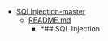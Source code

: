 - <a href = "E:\Node_projects\Node_Way\ArchivTSH_2\ArhivTimur_2\SQLInjection-master\cat.SQLInjection-master\dir.SQLInjection-master.md">SQLInjection-master</a>
    - <a href = "E:\Node_projects\Node_Way\ArchivTSH_2\ArhivTimur_2\SQLInjection-master\README.md">README.md</a>
        - *## SQL Injection
